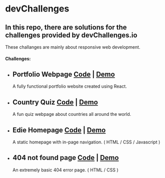 # devChallenges

## In this repo, there are solutions for the challenges provided by devChallenges.io

These challanges are mainly about responsive web development.

#### Challenges:

- ## Portfolio Webpage [Code](https://github.com/bozgen/devChallenges/tree/main/portfolio) | [Demo](https://bozgen.github.io/devChallenges/portfolio)

    A fully functional portfolio website created using React.
    
- ## Country Quiz [Code](https://github.com/bozgen/devChallenges/tree/main/country-quiz) | [Demo](https://bozgen.github.io/devChallenges/country-quiz)

    A fun quiz webpage about countries all around the world.
    
- ## Edie Homepage [Code](https://github.com/bozgen/devChallenges/tree/main/edie-homepage) | [Demo](https://bozgen.github.io/devChallenges/edie-homepage)

    A static homepage with in-page navigation. ( HTML / CSS / Javascript )
    
    
- ## 404 not found page [Code](https://github.com/bozgen/devChallenges/tree/main/404-nf-challenge) | [Demo](https://bozgen.github.io/devChallenges/404-nf-challenge)
    An extremely basic 404 error page. ( HTML / CSS )


